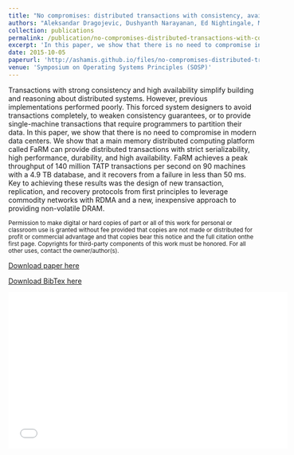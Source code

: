 ```yaml
---
title: "No compromises: distributed transactions with consistency, availability, and performance"
authors: "Aleksandar Dragojevic, Dushyanth Narayanan, Ed Nightingale, Matthew Renzelmann, <b>Alex Shamis</b>, Anirudh Badam, Miguel Castro"
collection: publications
permalink: /publication/no-compromises-distributed-transactions-with-consistency
excerpt: 'In this paper, we show that there is no need to compromise in modern data centers. We show that a main memory distributed computing platform called FaRM can provide distributed transactions with strict serializability, high performance, durability, and high availability.'
date: 2015-10-05
paperurl: 'http://ashamis.github.io/files/no-compromises-distributed-transactions-with-consistency.pdf'
venue: 'Symposium on Operating Systems Principles (SOSP)'
---
```

Transactions with strong consistency and high availability simplify building and reasoning about distributed systems. However, previous implementations performed poorly. This forced system designers to avoid transactions completely, to weaken consistency guarantees, or to provide single-machine transactions that require programmers to partition their data. In this paper, we show that there is no need to compromise in modern data centers. We show that a main memory distributed computing platform called FaRM can provide distributed transactions with strict serializability, high performance, durability, and high availability. FaRM achieves a peak throughput of 140 million TATP transactions per second on 90 machines with a 4.9 TB database, and it recovers from a failure in less than 50 ms. Key to achieving these results was the design of new transaction, replication, and recovery protocols from first principles to leverage commodity networks with RDMA and a new, inexpensive approach to providing non-volatile DRAM.

<small>
Permission to make digital or hard copies of part or all of this work for personal or classroom use is granted without fee provided that copies are not made or distributed for profit or commercial advantage and that copies bear this notice and the full citation onthe first page. Copyrights for third-party components of this work must be honored. For all other uses, contact the owner/author(s).
</small>

[Download paper here](/files/no-compromises-distributed-transactions-with-consistency.pdf)

[Download BibTex here](/files/no-compromises-distributed-transactions-with-consistency.bib)

<iframe width="560" height="315" scrolling="no" src="//av.tib.eu/player/42950" frameborder="0" allowfullscreen></iframe>
